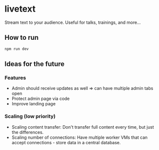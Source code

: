 # livetext

Stream text to your audience. Useful for talks, trainings, and more...

## How to run

```bash
npm run dev
```

## Ideas for the future

### Features

- Admin should receive updates as well => can have multiple admin tabs open
- Protect admin page via code
- Improve landing page

### Scaling (low priority)

- Scaling content transfer: Don't transfer full content every time, but just the differences.
- Scaling number of connections: Have multiple worker VMs that can accept connections - store data in a central database.
